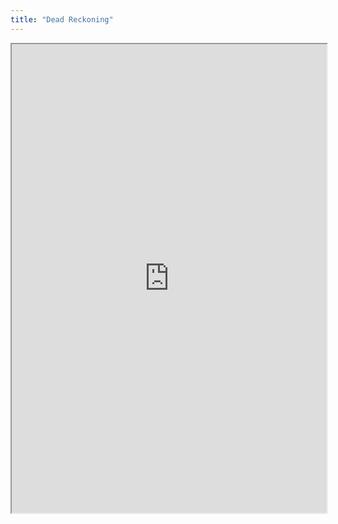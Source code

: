 ```yaml
---
title: "Dead Reckoning"
---
```



<iframe height="750" width="100%" src="https://ewelton.github.io/ktest/wiki.html#Dead%20Reckoning"></iframe>
